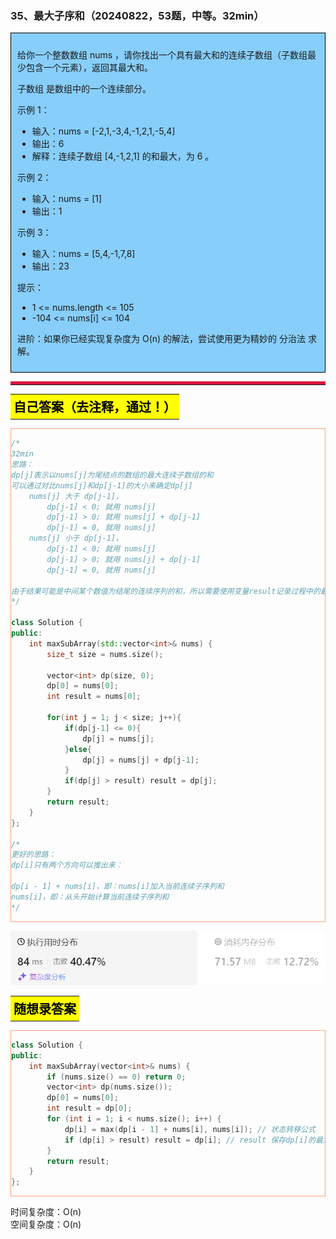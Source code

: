 ### 35、最大子序和（20240822，53题，中等。32min）
<div style="border: 1px solid black; padding: 10px; background-color: LightSkyBlue;">

给你一个整数数组 nums ，请你找出一个具有最大和的连续子数组（子数组最少包含一个元素），返回其最大和。

子数组
是数组中的一个连续部分。

 

示例 1：

- 输入：nums = [-2,1,-3,4,-1,2,1,-5,4]
- 输出：6
- 解释：连续子数组 [4,-1,2,1] 的和最大，为 6 。

示例 2：

- 输入：nums = [1]
- 输出：1

示例 3：

- 输入：nums = [5,4,-1,7,8]
- 输出：23
 

提示：

- 1 <= nums.length <= 105
- -104 <= nums[i] <= 104
 

进阶：如果你已经实现复杂度为 O(n) 的解法，尝试使用更为精妙的 分治法 求解。

  </p>
</div>

<hr style="border-top: 5px solid #DC143C;">
<table>
  <tr>
    <td bgcolor="Yellow" style="padding: 5px; border: 0px solid black;">
      <span style="font-weight: bold; font-size: 20px;color: black;">
      自己答案（去注释，通过！）
      </span>
    </td>
  </tr>
</table>
<div style="padding: 0px; border: 1.5px solid LightSalmon; margin-bottom: 10px;">

```C++ {.line-numbers}
/*
32min
思路：
dp[j]表示以nums[j]为尾结点的数组的最大连续子数组的和
可以通过对比nums[j]和dp[j-1]的大小来确定dp[j]
    nums[j] 大于 dp[j-1]，
        dp[j-1] < 0; 就用 nums[j] 
        dp[j-1] > 0; 就用 nums[j] + dp[j-1]
        dp[j-1] = 0, 就用 nums[j] 
    nums[j] 小于 dp[j-1]，
        dp[j-1] < 0; 就用 nums[j] 
        dp[j-1] > 0; 就用 nums[j] + dp[j-1]
        dp[j-1] = 0, 就用 nums[j]

由于结果可能是中间某个数值为结尾的连续序列的和，所以需要使用变量result记录过程中的最大和！！！
*/

class Solution {
public:
    int maxSubArray(std::vector<int>& nums) {
        size_t size = nums.size();

        vector<int> dp(size, 0);
        dp[0] = nums[0];
        int result = nums[0];

        for(int j = 1; j < size; j++){
            if(dp[j-1] <= 0){
                dp[j] = nums[j];
            }else{
                dp[j] = nums[j] + dp[j-1];
            }
            if(dp[j] > result) result = dp[j];
        }
        return result;
    }
};

/*
更好的思路：
dp[i]只有两个方向可以推出来：

dp[i - 1] + nums[i]，即：nums[i]加入当前连续子序列和
nums[i]，即：从头开始计算当前连续子序列和
*/
```

</div>

![alt text](image/ef1dc5701cafa323a106af93ac025bc.png)

<table>
  <tr>
    <td bgcolor="Yellow" style="padding: 5px; border: 0px solid black;">
      <span style="font-weight: bold; font-size: 20px;color: black;">
      随想录答案
      </span>
    </td>
  </tr>
</table>

<div style="padding: 0px; border: 1.5px solid LightSalmon; margin-bottom: 10px">

```C++ {.line-numbers}
class Solution {
public:
    int maxSubArray(vector<int>& nums) {
        if (nums.size() == 0) return 0;
        vector<int> dp(nums.size());
        dp[0] = nums[0];
        int result = dp[0];
        for (int i = 1; i < nums.size(); i++) {
            dp[i] = max(dp[i - 1] + nums[i], nums[i]); // 状态转移公式
            if (dp[i] > result) result = dp[i]; // result 保存dp[i]的最大值
        }
        return result;
    }
};
```
</div>

时间复杂度：O(n)  
空间复杂度：O(n)
